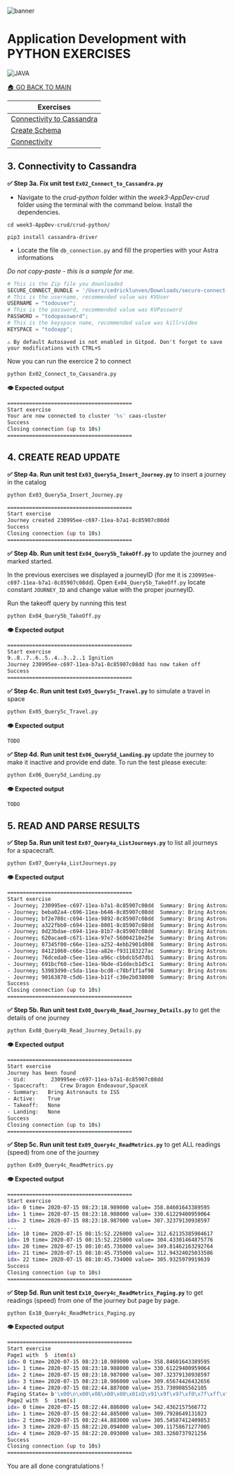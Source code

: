 
![banner](https://raw.githubusercontent.com/DataStax-Academy/cassandra-workshop-series/master/materials/images/banner2.png)

# Application Development with PYTHON EXERCISES

![JAVA](https://raw.githubusercontent.com/DataStax-Academy/cassandra-workshop-series/master/materials/images/logo-python.png)

[🏠 GO BACK TO MAIN](./README.MD)

| Exercises |
|---|
| [Connectivity to Cassandra](#3-connectivity-to-cassandra) |
| [Create Schema](#4-create-read-update) |
| [Connectivity](#5-read-and-parse-results) |


## 3. Connectivity to Cassandra 

**✅ Step 3a. Fix unit test `Ex02_Connect_to_Cassandra.py`**


- Navigate to the _crud-python_ folder within the _week3-AppDev-crud_ folder using the terminal with the command below. Install the dependencies.

```
cd week3-AppDev-crud/crud-python/

pip3 install cassandra-driver
```

- Locate the file `db_connection.py` and fill the properties with your Astra informations

*Do not copy-paste - this is a sample for me.*

```python
# This is the Zip file you downloaded
SECURE_CONNECT_BUNDLE = '/Users/cedricklunven/Downloads/secure-connect-devworkshopdb.zip'
# This is the username, recommended value was KVUser
USERNAME = "todouser";
# This is the password, recommended value was KVPassword
PASSWORD = "todopassword";
# This is the keyspace name, recommended value was killrvideo
KEYSPACE = "todoapp"; 
```

```
⚠️ By default Autosaved is not enabled in Gitpod. Don't forget to save your modifications with CTRL+S
```

Now you can run the exercice 2 to connect

```bash
python Ex02_Connect_to_Cassandra.py 
```

**👁️ Expected output**

```bash
========================================
Start exercise
Your are now connected to cluster '%s' caas-cluster
Success
Closing connection (up to 10s)
========================================
```

## 4. CREATE READ UPDATE

**✅ Step 4a. Run unit test `Ex03_Query5a_Insert_Journey.py`** to insert a journey in the catalog


```bash
python Ex03_Query5a_Insert_Journey.py 
```

```bash
========================================
Start exercise
Journey created 230995ee-c697-11ea-b7a1-8c85907c08dd
Success
Closing connection (up to 10s)
========================================
```

**✅ Step 4b. Run unit test `Ex04_Query5b_TakeOff.py`** to update the journey and marked started.

In the previous exercises we displayed a journeyID (for me it is `230995ee-c697-11ea-b7a1-8c85907c08dd`). Open `Ex04_Query5b_TakeOff.py` locate constant `JOURNEY_ID` and change value with the proper journeyID. 

Run the takeoff query by running this test

```bash
python Ex04_Query5b_TakeOff.py
```

**👁️ Expected output**

```bash
========================================
Start exercise
9..8..7..6..5..4..3..2..1 Ignition
Journey 230995ee-c697-11ea-b7a1-8c85907c08dd has now taken off
Success
========================================

```

**✅ Step 4c. Run unit test `Ex05_Query5c_Travel.py`** to simulate a travel in space


```bash
python Ex05_Query5c_Travel.py 
```

**👁️ Expected output**

```bash
TODO
```

**✅ Step 4d. Run unit test `Ex06_Query5d_Landing.py`** update the journey to make it inactive and provide end date. To run the test please execute:

```bash
python Ex06_Query5d_Landing.py 
```

**👁️ Expected output**

```bash
TODO
```

## 5. READ AND PARSE RESULTS

**✅ Step 5a. Run unit test `Ex07_Query4a_ListJourneys.py`** to list all journeys for a 
spacecraft.

```bash
python Ex07_Query4a_ListJourneys.py 
```

**👁️ Expected output**

```bash
========================================
Start exercise
- Journey; 230995ee-c697-11ea-b7a1-8c85907c08dd  Summary: Bring Astronauts to ISS
- Journey; beba02a4-c696-11ea-b646-8c85907c08dd  Summary: Bring Astronauts to ISS
- Journey; bf2e708c-c694-11ea-9892-8c85907c08dd  Summary: Bring Astronauts to ISS
- Journey; a322fbb0-c694-11ea-8001-8c85907c08dd  Summary: Bring Astronauts to ISS
- Journey; 8d23bdae-c694-11ea-81b7-8c85907c08dd  Summary: Bring Astronauts to ISS
- Journey; 620acae0-c671-11ea-97e7-56004218e25e  Summary: Bring Astronauts to ISS
- Journey; 87345f00-c66e-11ea-a252-4ebb2901d808  Summary: Bring Astronauts to ISS
- Journey; 84121060-c66e-11ea-a82e-f931183227ac  Summary: Bring Astronauts to ISS
- Journey; 76dceda0-c5ee-11ea-a96c-cbbdcb5d7db1  Summary: Bring Astronauts to ISS
- Journey; 691bcf60-c5ee-11ea-9bde-d1ddecb1d5c1  Summary: Bring Astronauts to ISS
- Journey; 53983d90-c5da-11ea-bcd8-c78bf1f1af98  Summary: Bring Astronauts to ISS
- Journey; 90163870-c5d6-11ea-b11f-c30e2b038000  Summary: Bring Astronauts to ISS
Success
Closing connection (up to 10s)
========================================
```

**✅ Step 5b. Run unit test `Ex08_Query4b_Read_Journey_Details.py`** to get the details of one journey

```bash
python Ex08_Query4b_Read_Journey_Details.py 
```

**👁️ Expected output**

```bash
========================================
Start exercise
Journey has been found
- Uid:		  230995ee-c697-11ea-b7a1-8c85907c08dd
- Spacecraft:	 Crew Dragon Endeavour,SpaceX
- Summary:	 Bring Astronauts to ISS
- Active:	 True
- Takeoff:	 None
- Landing:	 None
Success
Closing connection (up to 10s)
========================================
```

**✅ Step 5c. Run unit test `Ex09_Query4c_ReadMetrics.py`** to get ALL readings (speed) from one of the journey

```bash
python Ex09_Query4c_ReadMetrics.py 
```

**👁️ Expected output**

```bash
========================================
Start exercise
idx= 0 time= 2020-07-15 08:23:18.989000 value= 358.84601643389595
idx= 1 time= 2020-07-15 08:23:18.988000 value= 330.61229400959064
idx= 2 time= 2020-07-15 08:23:18.987000 value= 307.32379130938597
...
idx= 18 time= 2020-07-15 08:15:52.226000 value= 312.62135385904617
idx= 19 time= 2020-07-15 08:15:52.225000 value= 304.43301464875776
idx= 20 time= 2020-07-15 08:10:45.736000 value= 349.81462163292764
idx= 21 time= 2020-07-15 08:10:45.735000 value= 312.94324025033586
idx= 22 time= 2020-07-15 08:10:45.734000 value= 305.9325979919639
Success
Closing connection (up to 10s)
========================================
```

**✅ Step 5d. Run unit test `Ex10_Query4c_ReadMetrics_Paging.py`** to get readings (speed) from one of the journey but page by page.

```bash
python Ex10_Query4c_ReadMetrics_Paging.py 
```

**👁️ Expected output**

```bash
========================================
Start exercise
Page1 with  5  item(s)
idx= 0 time= 2020-07-15 08:23:18.989000 value= 358.84601643389595
idx= 1 time= 2020-07-15 08:23:18.988000 value= 330.61229400959064
idx= 2 time= 2020-07-15 08:23:18.987000 value= 307.32379130938597
idx= 3 time= 2020-07-15 08:23:18.986000 value= 309.65674426432656
idx= 4 time= 2020-07-15 08:22:44.887000 value= 353.7309085562105
Paging State= b'\x00\n\x00\x08\x00\x00\x01sQ\x91\x9f\x97\xf0\x7f\xff\xff\xfa\xf0\x7f\xff\xff\xfa\x00'
Page2 with  5  item(s)
idx= 0 time= 2020-07-15 08:22:44.886000 value= 342.4362157566772
idx= 1 time= 2020-07-15 08:22:44.885000 value= 309.7928649131023
idx= 2 time= 2020-07-15 08:22:44.883000 value= 305.54587412409853
idx= 3 time= 2020-07-15 08:22:20.094000 value= 309.11758671277005
idx= 4 time= 2020-07-15 08:22:20.093000 value= 303.3260737921256
Success
Closing connection (up to 10s)
========================================
```

You are all done congratulations !






